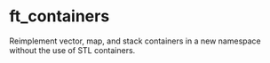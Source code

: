 # ft_containers

Reimplement vector, map, and stack containers in a new namespace without the use of STL containers.
